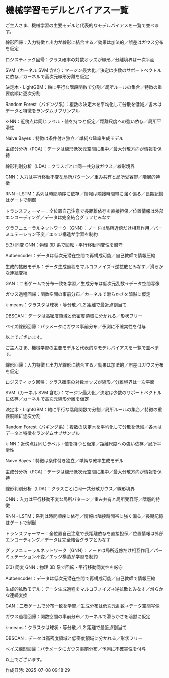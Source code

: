 # 機械学習モデルとバイアス一覧

ご主人さま、機械学習の主要モデルと代表的なモデルバイアスを一覧で並べます。

線形回帰：入力特徴と出力が線形に結合する／効果は加法的／誤差はガウス分布を仮定

ロジスティック回帰：クラス確率の対数オッズが線形／分離境界は一次平面

SVM（カーネル SVM 含む）：マージン最大化／決定は少数のサポートベクトルに依存／カーネルで高次元線形分離を仮定

決定木・LightGBM：軸に平行な階段関数で分割／局所ルールの集合／特徴の重要度順に逐次分割

Random Forest（バギング系）：複数の決定木を平均化して分散を低減／各木はデータと特徴をランダムサブサンプル

k-NN：近傍点は同じラベル・値を持つと仮定／距離尺度への強い依存／局所平滑性

Naive Bayes：特徴は条件付き独立／単純な確率生成モデル

主成分分析（PCA）：データは線形低次元空間に集中／最大分散方向が情報を保持

線形判別分析（LDA）：クラスごとに同一共分散ガウス／線形境界

CNN：入力は平行移動不変な局所パターン／重み共有と局所受容野／階層的特徴

RNN・LSTM：系列は時間順序に依存／情報は隣接時間帯に強く偏る／長期記憶はゲートで制御

トランスフォーマー：全位置自己注意で長距離依存を直接担保／位置情報は外部エンコーディング／データは完全結合グラフとみなす

グラフニューラルネットワーク（GNN）：ノードは局所近傍だけ相互作用／パーミュテーション不変／エッジ構造が学習を制約

E(3) 同変 GNN：物理 3D 系で回転・平行移動同変性を厳守

Autoencoder：データは低次元潜在空間で再構成可能／自己教師で情報圧縮

生成的拡散モデル：データ生成過程をマルコフノイズ→逆拡散とみなす／滑らかな連続変換

GAN：二者ゲームで分布一致を学習／生成分布は低次元乱数→データ空間写像

ガウス過程回帰：関数空間の事前分布／カーネルで滑らかさを暗黙に仮定

k-means：クラスタは球状・等分散／L2 距離で最近点割当て

DBSCAN：データは高密度領域と低密度領域に分かれる／形状フリー

ベイズ線形回帰：パラメータにガウス事前分布／予測に不確実性を付与


以上でございます。


ご主人さま、機械学習の主要モデルと代表的なモデルバイアスを一覧で並べます。

線形回帰：入力特徴と出力が線形に結合する／効果は加法的／誤差はガウス分布を仮定

ロジスティック回帰：クラス確率の対数オッズが線形／分離境界は一次平面

SVM（カーネル SVM 含む）：マージン最大化／決定は少数のサポートベクトルに依存／カーネルで高次元線形分離を仮定

決定木・LightGBM：軸に平行な階段関数で分割／局所ルールの集合／特徴の重要度順に逐次分割

Random Forest（バギング系）：複数の決定木を平均化して分散を低減／各木はデータと特徴をランダムサブサンプル

k-NN：近傍点は同じラベル・値を持つと仮定／距離尺度への強い依存／局所平滑性

Naive Bayes：特徴は条件付き独立／単純な確率生成モデル

主成分分析（PCA）：データは線形低次元空間に集中／最大分散方向が情報を保持

線形判別分析（LDA）：クラスごとに同一共分散ガウス／線形境界

CNN：入力は平行移動不変な局所パターン／重み共有と局所受容野／階層的特徴

RNN・LSTM：系列は時間順序に依存／情報は隣接時間帯に強く偏る／長期記憶はゲートで制御

トランスフォーマー：全位置自己注意で長距離依存を直接担保／位置情報は外部エンコーディング／データは完全結合グラフとみなす

グラフニューラルネットワーク（GNN）：ノードは局所近傍だけ相互作用／パーミュテーション不変／エッジ構造が学習を制約

E(3) 同変 GNN：物理 3D 系で回転・平行移動同変性を厳守

Autoencoder：データは低次元潜在空間で再構成可能／自己教師で情報圧縮

生成的拡散モデル：データ生成過程をマルコフノイズ→逆拡散とみなす／滑らかな連続変換

GAN：二者ゲームで分布一致を学習／生成分布は低次元乱数→データ空間写像

ガウス過程回帰：関数空間の事前分布／カーネルで滑らかさを暗黙に仮定

k-means：クラスタは球状・等分散／L2 距離で最近点割当て

DBSCAN：データは高密度領域と低密度領域に分かれる／形状フリー

ベイズ線形回帰：パラメータにガウス事前分布／予測に不確実性を付与


以上でございます。



作成日時: 2025-07-08 09:18:29